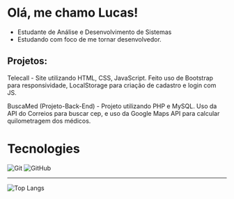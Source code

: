 <h1>Olá, me chamo Lucas!</h1>

- Estudante de Análise e Desenvolvimento de Sistemas
- Estudando com foco de me tornar desenvolvedor.

<h2>Projetos: </h2>

Telecall - Site utilizando HTML, CSS, JavaScript. Feito uso de Bootstrap para responsividade, LocalStorage para criação de cadastro e login com JS.

BuscaMed (Projeto-Back-End) - Projeto utilizando PHP e MySQL. Uso da API do Correios para buscar cep, e uso da Google Maps API para calcular quilometragem dos médicos. 

# Tecnologies
  <div align="left">
    <div>
      <img alt="Git" src="https://img.shields.io/badge/git-100000?style=for-the-badge&logo=git">
      <img alt="GitHub" src="https://img.shields.io/badge/github-100000?style=for-the-badge&logo=github">
      <img alt="" src="https://img.shields.io/badge/obsidian-100000?style=for-the-badge&logo=obsidian&logoColor=purple">
      <img alt="" src="https://img.shields.io/badge/javascript-100000?style=for-the-badge&logo=javascript&logoColor=yellow">
      <img alt="" src="https://img.shields.io/badge/html5-100000?style=for-the-badge&logo=html5&logoColor=orange">
      <img alt="" src="https://img.shields.io/badge/bootstrap-100000?style=for-the-badge&logo=bootstrap&logoColor=blue">
      <img alt="" src="https://img.shields.io/badge/php-100000?style=for-the-badge&logo=php&logoColor=purple">
    </div>
    <hr height="1">
  </div>




![Top Langs](https://github-readme-stats.vercel.app/api/top-langs/?username=lucasPTe&size_weight=0.5&count_weight=0.5)
